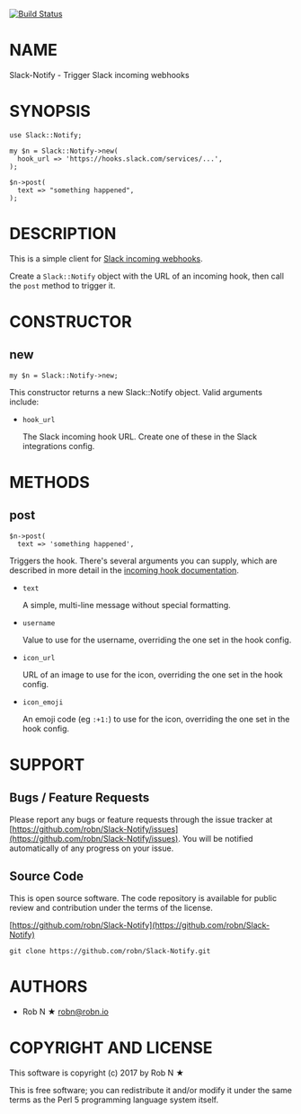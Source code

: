 [![Build Status](https://secure.travis-ci.org/robn/Slack-Notify.png)](http://travis-ci.org/robn/Slack-Notify)

# NAME

Slack-Notify - Trigger Slack incoming webhooks

# SYNOPSIS

    use Slack::Notify;

    my $n = Slack::Notify->new(
      hook_url => 'https://hooks.slack.com/services/...',
    );

    $n->post(
      text => "something happened",
    );

# DESCRIPTION

This is a simple client for [Slack incoming webhooks](https://api.slack.com/incoming-webhooks).

Create a `Slack::Notify` object with the URL of an incoming hook, then call
the `post` method to trigger it.

# CONSTRUCTOR

## new

    my $n = Slack::Notify->new;

This constructor returns a new Slack::Notify object. Valid arguments include:

- `hook_url`

    The Slack incoming hook URL. Create one of these in the Slack integrations config.

# METHODS

## post

    $n->post(
      text => 'something happened',

Triggers the hook. There's several arguments you can supply, which are
described in more detail in the
[incoming hook documentation](https://api.slack.com/incoming-webhooks).

- `text`

    A simple, multi-line message without special formatting.

- `username`

    Value to use for the username, overriding the one set in the hook config.

- `icon_url`

    URL of an image to use for the icon, overriding the one set in the hook config.

- `icon_emoji`

    An emoji code (eg `:+1:`) to use for the icon, overriding the one set in the hook config.

# SUPPORT

## Bugs / Feature Requests

Please report any bugs or feature requests through the issue tracker
at [https://github.com/robn/Slack-Notify/issues](https://github.com/robn/Slack-Notify/issues).
You will be notified automatically of any progress on your issue.

## Source Code

This is open source software. The code repository is available for
public review and contribution under the terms of the license.

[https://github.com/robn/Slack-Notify](https://github.com/robn/Slack-Notify)

    git clone https://github.com/robn/Slack-Notify.git

# AUTHORS

- Rob N ★ <robn@robn.io>

# COPYRIGHT AND LICENSE

This software is copyright (c) 2017 by Rob N ★

This is free software; you can redistribute it and/or modify it under
the same terms as the Perl 5 programming language system itself.

